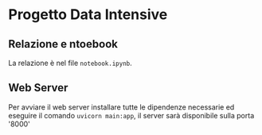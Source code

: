 # Progetto Data Intensive
## Relazione e ntoebook
La relazione è nel file `notebook.ipynb`.

## Web Server
Per avviare il web server installare tutte le dipendenze necessarie ed eseguire il comando `uvicorn main:app`, il server sarà disponibile sulla porta '8000'